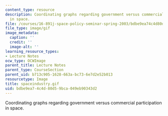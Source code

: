 ```yaml
---
content_type: resource
description: Coordinating graphs regarding government versus commercial participation
  in space.
file: /courses/16-891j-space-policy-seminar-spring-2003/bdbe9ea74c4d80d59bca049eb90343d2_spaceindustry.gif
file_type: image/gif
image_metadata:
  caption: ''
  credit: ''
  image-alt: ''
learning_resource_types:
- Lecture Notes
ocw_type: OCWImage
parent_title: Lecture Notes
parent_type: CourseSection
parent_uid: b713c905-1628-663a-bc73-6e7d2e52b013
resourcetype: Image
title: spaceindustry.gif
uid: bdbe9ea7-4c4d-80d5-9bca-049eb90343d2
---
```

Coordinating graphs regarding government versus commercial participation in space.

